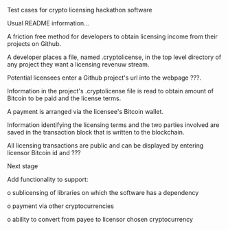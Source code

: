 Test cases for crypto licensing hackathon software

Usual README information...

A friction free method for developers to obtain licensing
income from their projects on Github.

A developer places a file, named .cryptolicense,
in the top level directory of any project they
want a licensing revenuw stream.

Potential licensees enter a Github project's url
into the webpage ???.

Information in the project's .cryptolicense file
is read to obtain amount of Bitcoin to be paid and the
license terms.

A payment is arranged via the licensee's Bitcoin wallet.

Information identifying the licensing terms and the two
parties involved are saved in the transaction block that
is written to the blockchain.

All licensing transactions are public and can be displayed
by entering licensor Bitcoin id and ???


Next stage

Add functionality to support:

   o sublicensing of libraries on which the software has a dependency

   o payment via other cryptocurrencies

   o ability to convert from payee to licensor chosen cryptocurrency


